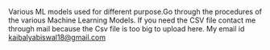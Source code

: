 Various ML models used for different purpose.Go through the procedures of the various Machine Learning Models. If you need the CSV file contact me through mail because  the Csv file is too big to upload here.
My email id kaibalyabiswal18@gmail.com
